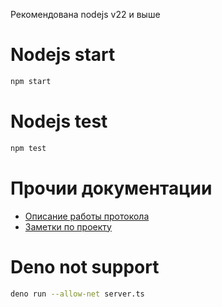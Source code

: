 Рекомендована nodejs v22 и выше

# Nodejs start
```sh
npm start
```

# Nodejs test
```sh
npm test
```

# Прочии документации
* [Описание работы протокола](./docs/protocol.md)
* [Заметки по проекту](./src/README.md)



















# Deno not support
```sh
deno run --allow-net server.ts
```